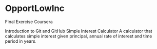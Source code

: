 # OpportLowInc
Final Exercise Coursera

Introduction to Git and GitHub
Simple Interest Calculator
A calculator that calculates simple interest given principal, annual rate of interest and time period in years.
